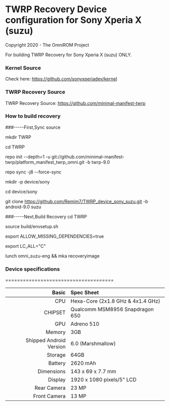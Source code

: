 # TWRP Recovery Device configuration for Sony Xperia X (suzu)

Copyright 2020 - The OmniROM Project

For building TWRP Recovery for Sony Xperia X (suzu) ONLY.

### Kernel Source
Check here: https://github.com/sonyxperiadev/kernel

### TWRP Recovery Source
TWRP Recovery Source: https://github.com/minimal-manifest-twrp

### How to build recovery
###-----First,Sync source

mkdir TWRP

cd TWRP

repo init --depth=1 -u git://github.com/minimal-manifest-twrp/platform_manifest_twrp_omni.git -b twrp-9.0

repo sync -j8 --force-sync

mkdir -p device/sony

cd device/sony

git clone https://github.com/Remim7/TWRP_device_sony_suzu.git -b android-9.0 suzu

###-----Next,Build Recovery
cd TWRP

source build/envsetup.sh

export ALLOW_MISSING_DEPENDENCIES=true

export LC_ALL="C"

lunch omni_suzu-eng && mka recoveryimage

### Device specifications
=====================================

Basic   | Spec Sheet
-------:|:-------------------------
CPU     | Hexa-Core (2x1.8 GHz & 4x1.4 GHz)
CHIPSET | Qualcomm MSM8956 Snapdragon 650
GPU     | Adreno 510
Memory  | 3GB
Shipped Android Version | 6.0 (Marshmallow)
Storage | 64GB
Battery | 2620 mAh
Dimensions | 143 x 69 x 7.7 mm
Display | 1920 x 1080 pixels/5" LCD
Rear Camera  | 23 MP
Front Camera | 13 MP
